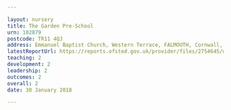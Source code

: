 ```yaml
---

layout: nursery
title: The Garden Pre-School
urn: 102879
postcode: TR11 4QJ
address: Emmanuel Baptist Church, Western Terrace, FALMOUTH, Cornwall, TR11 4QJ
latestReportUrl: https://reports.ofsted.gov.uk/provider/files/2754645/urn/102879.pdf
teaching: 2
development: 2
leadership: 2
outcomes: 2
overall: 2
date: 30 January 2018

---
```

